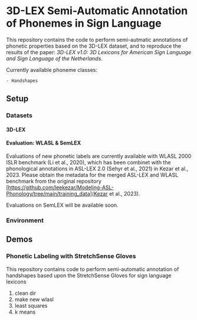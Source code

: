# 3D-LEX Semi-Automatic Annotation of Phonemes in Sign Language

This repository contains the code to perform semi-autmatic annotations of phonetic properties based on the 3D-LEX dataset, and to reproduce the results of the paper: _3D-LEX v1.0: 3D Lexicons for American Sign Language and Sign Language of the Netherlands_.

Currently available phoneme classes: 

    - Handshapes

## Setup

### Datasets
#### 3D-LEX

#### Evaluation: WLASL & SemLEX
Evaluations of new phonetic labels are currently available with WLASL 2000 ISLR benchmark (Li et al., 2020), which has been combinet with the phonological annotations in ASL-LEX 2.0 (Sehyr et al., 2021) in Kezar et al., 2023. Please obtain the metadata for the merged ASL-LEX and WLASL benchmark from the original repository [https://github.com/leekezar/Modeling-ASL-Phonology/tree/main/training_data](Kezar et al., 2023). 

Evaluations on SemLEX will be available soon. 


### Environment


## Demos
### Phonetic Labeling with StretchSense Gloves

This repository contains code to perform semi-automatic annotation of handshapes based upon the StretchSense Gloves for sign language lexicons



1. clean dir
2. make new wlasl
3. least squares
4. k means